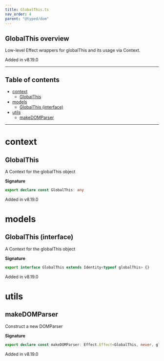 ```yaml
---
title: GlobalThis.ts
nav_order: 4
parent: "@typed/dom"
---
```


## GlobalThis overview

Low-level Effect wrappers for globalThis and its usage via Context.

Added in v8.19.0

---

<h2 class="text-delta">Table of contents</h2>

- [context](#context)
  - [GlobalThis](#globalthis)
- [models](#models)
  - [GlobalThis (interface)](#globalthis-interface)
- [utils](#utils)
  - [makeDOMParser](#makedomparser)

---

# context

## GlobalThis

A Context for the globalThis object

**Signature**

```ts
export declare const GlobalThis: any
```

Added in v8.19.0

# models

## GlobalThis (interface)

A Context for the globalThis object

**Signature**

```ts
export interface GlobalThis extends Identity<typeof globalThis> {}
```

Added in v8.19.0

# utils

## makeDOMParser

Construct a new DOMParser

**Signature**

```ts
export declare const makeDOMParser: Effect.Effect<GlobalThis, never, globalThis.DOMParser>
```

Added in v8.19.0
